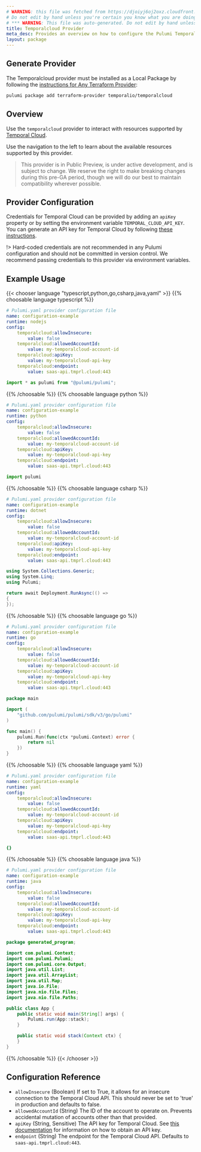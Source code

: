```yaml
---
# WARNING: this file was fetched from https://djoiyj6oj2oxz.cloudfront.net/docs/registry.opentofu.org/temporalio/temporalcloud/0.9.0/index.md
# Do not edit by hand unless you're certain you know what you are doing!
# *** WARNING: This file was auto-generated. Do not edit by hand unless you're certain you know what you are doing! ***
title: Temporalcloud Provider
meta_desc: Provides an overview on how to configure the Pulumi Temporalcloud provider.
layout: package
---
```


## Generate Provider

The Temporalcloud provider must be installed as a Local Package by following the [instructions for Any Terraform Provider](https://www.pulumi.com/registry/packages/terraform-provider/):

```bash
pulumi package add terraform-provider temporalio/temporalcloud
```
## Overview

Use the `temporalcloud` provider to interact with resources supported by [Temporal Cloud](https://temporal.io/cloud).

Use the navigation to the left to learn about the available resources supported by this provider.

> This provider is in Public Preview, is under active development, and is subject to change. We reserve the right to make breaking changes during this pre-GA period, though we will do our best to maintain compatibility wherever possible.
## Provider Configuration

Credentials for Temporal Cloud can be provided by adding an `apiKey` property or by setting the environment variable `TEMPORAL_CLOUD_API_KEY`.
You can generate an API key for Temporal Cloud by following [these instructions](https://docs.temporal.io/cloud/api-keys).

!> Hard-coded credentials are not recommended in any Pulumi configuration and should not be committed
in version control. We recommend passing credentials to this provider via environment variables.
## Example Usage

{{< chooser language "typescript,python,go,csharp,java,yaml" >}}
{{% choosable language typescript %}}
```yaml
# Pulumi.yaml provider configuration file
name: configuration-example
runtime: nodejs
config:
    temporalcloud:allowInsecure:
        value: false
    temporalcloud:allowedAccountId:
        value: my-temporalcloud-account-id
    temporalcloud:apiKey:
        value: my-temporalcloud-api-key
    temporalcloud:endpoint:
        value: saas-api.tmprl.cloud:443

```
```typescript
import * as pulumi from "@pulumi/pulumi";

```
{{% /choosable %}}
{{% choosable language python %}}
```yaml
# Pulumi.yaml provider configuration file
name: configuration-example
runtime: python
config:
    temporalcloud:allowInsecure:
        value: false
    temporalcloud:allowedAccountId:
        value: my-temporalcloud-account-id
    temporalcloud:apiKey:
        value: my-temporalcloud-api-key
    temporalcloud:endpoint:
        value: saas-api.tmprl.cloud:443

```
```python
import pulumi

```
{{% /choosable %}}
{{% choosable language csharp %}}
```yaml
# Pulumi.yaml provider configuration file
name: configuration-example
runtime: dotnet
config:
    temporalcloud:allowInsecure:
        value: false
    temporalcloud:allowedAccountId:
        value: my-temporalcloud-account-id
    temporalcloud:apiKey:
        value: my-temporalcloud-api-key
    temporalcloud:endpoint:
        value: saas-api.tmprl.cloud:443

```
```csharp
using System.Collections.Generic;
using System.Linq;
using Pulumi;

return await Deployment.RunAsync(() =>
{
});

```
{{% /choosable %}}
{{% choosable language go %}}
```yaml
# Pulumi.yaml provider configuration file
name: configuration-example
runtime: go
config:
    temporalcloud:allowInsecure:
        value: false
    temporalcloud:allowedAccountId:
        value: my-temporalcloud-account-id
    temporalcloud:apiKey:
        value: my-temporalcloud-api-key
    temporalcloud:endpoint:
        value: saas-api.tmprl.cloud:443

```
```go
package main

import (
	"github.com/pulumi/pulumi/sdk/v3/go/pulumi"
)

func main() {
	pulumi.Run(func(ctx *pulumi.Context) error {
		return nil
	})
}
```
{{% /choosable %}}
{{% choosable language yaml %}}
```yaml
# Pulumi.yaml provider configuration file
name: configuration-example
runtime: yaml
config:
    temporalcloud:allowInsecure:
        value: false
    temporalcloud:allowedAccountId:
        value: my-temporalcloud-account-id
    temporalcloud:apiKey:
        value: my-temporalcloud-api-key
    temporalcloud:endpoint:
        value: saas-api.tmprl.cloud:443

```
```yaml
{}
```
{{% /choosable %}}
{{% choosable language java %}}
```yaml
# Pulumi.yaml provider configuration file
name: configuration-example
runtime: java
config:
    temporalcloud:allowInsecure:
        value: false
    temporalcloud:allowedAccountId:
        value: my-temporalcloud-account-id
    temporalcloud:apiKey:
        value: my-temporalcloud-api-key
    temporalcloud:endpoint:
        value: saas-api.tmprl.cloud:443

```
```java
package generated_program;

import com.pulumi.Context;
import com.pulumi.Pulumi;
import com.pulumi.core.Output;
import java.util.List;
import java.util.ArrayList;
import java.util.Map;
import java.io.File;
import java.nio.file.Files;
import java.nio.file.Paths;

public class App {
    public static void main(String[] args) {
        Pulumi.run(App::stack);
    }

    public static void stack(Context ctx) {
    }
}
```
{{% /choosable %}}
{{< /chooser >}}
## Configuration Reference

- `allowInsecure` (Boolean) If set to True, it allows for an insecure connection to the Temporal Cloud API. This should never be set to 'true' in production and defaults to false.
- `allowedAccountId` (String) The ID of the account to operate on. Prevents accidental mutation of accounts other than that provided.
- `apiKey` (String, Sensitive) The API key for Temporal Cloud. See [this documentation](https://docs.temporal.io/cloud/api-keys) for information on how to obtain an API key.
- `endpoint` (String) The endpoint for the Temporal Cloud API. Defaults to `saas-api.tmprl.cloud:443`.